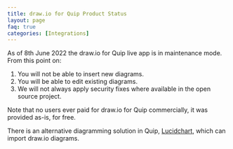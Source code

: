```yaml
---
title: draw.io for Quip Product Status
layout: page
faq: true
categories: [Integrations]
---
```


As of 8th June 2022 the draw.io for Quip live app is in maintenance mode. From this point on:

1. You will not be able to insert new diagrams.
2. You will be able to edit existing diagrams.
3. We will not always apply security fixes where available in the open source project.

Note that no users ever paid for draw.io for Quip commercially, it was provided as-is, for free.

There is an alternative diagramming solution in Quip, [Lucidchart](https://www.diagrams.net/doc/faq/quip-eol), which can import draw.io diagrams.

